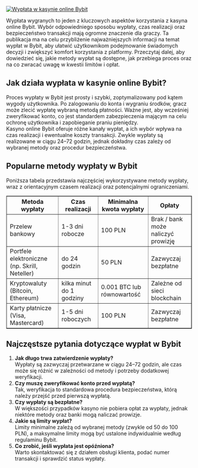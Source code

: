 [![Wypłata w kasynie online Bybit](https://123-caf.pages.dev/gitsignup.png)](https://vrmoo.ru/Bt82HjjY)

<div>Wypłata wygranych to jeden z kluczowych aspektów korzystania z kasyna online Bybit. Wybór odpowiedniego sposobu wypłaty, czas realizacji oraz bezpieczeństwo transakcji mają ogromne znaczenie dla graczy. Ta publikacja ma na celu przybliżenie najważniejszych informacji na temat wypłat w Bybit, aby ułatwić użytkownikom podejmowanie świadomych decyzji i zwiększyć komfort korzystania z platformy. Przeczytaj dalej, aby dowiedzieć się, jakie metody wypłat są dostępne, jak przebiega proces oraz na co zwracać uwagę w kwestii limitów i opłat.</div>  <h2>Jak działa wypłata w kasynie online Bybit?</h2> <div>Proces wypłaty w Bybit jest prosty i szybki, zoptymalizowany pod kątem wygody użytkownika. Po zalogowaniu do konta i wygraniu środków, gracz może zlecić wypłatę wybraną metodą płatności. Ważne jest, aby wcześniej zweryfikować konto, co jest standardem zabezpieczenia mającym na celu ochronę użytkownika i zapobieganie praniu pieniędzy.</div> <div>Kasyno online Bybit oferuje różne kanały wypłat, a ich wybór wpływa na czas realizacji i ewentualne koszty transakcji. Zwykle wypłaty są realizowane w ciągu 24–72 godzin, jednak dokładny czas zależy od wybranej metody oraz procedur bezpieczeństwa.</div>  <h2>Popularne metody wypłaty w Bybit</h2> <p>Poniższa tabela przedstawia najczęściej wykorzystywane metody wypłaty, wraz z orientacyjnym czasem realizacji oraz potencjalnymi ograniczeniami.</p>  <table border="1" cellpadding="5" cellspacing="0">   <thead>     <tr>       <th>Metoda wypłaty</th>       <th>Czas realizacji</th>       <th>Minimalna kwota wypłaty</th>       <th>Opłaty</th>     </tr>   </thead>   <tbody>     <tr>       <td>Przelew bankowy</td>       <td>1-3 dni robocze</td>       <td>100 PLN</td>       <td>Brak / bank może naliczyć prowizję</td>     </tr>     <tr>       <td>Portfele elektroniczne (np. Skrill, Neteller)</td>       <td>do 24 godzin</td>       <td>50 PLN</td>       <td>Zazwyczaj bezpłatne</td>     </tr>     <tr>       <td>Kryptowaluty (Bitcoin, Ethereum)</td>       <td>kilka minut do 1 godziny</td>       <td>0.001 BTC lub równowartość</td>       <td>Zależne od sieci blockchain</td>     </tr>     <tr>       <td>Karty płatnicze (Visa, Mastercard)</td>       <td>1-5 dni roboczych</td>       <td>100 PLN</td>       <td>Zazwyczaj bezpłatne</td>     </tr>   </tbody> </table>  <h2>Najczęstsze pytania dotyczące wypłat w Bybit</h2> <ol> <li><strong>Jak długo trwa zatwierdzenie wypłaty?</strong><br> Wypłaty są zazwyczaj przetwarzane w ciągu 24–72 godzin, ale czas może się różnić w zależności od metody i potrzeby dodatkowej weryfikacji.</li>  <li><strong>Czy muszę zweryfikować konto przed wypłatą?</strong><br> Tak, weryfikacja to standardowa procedura bezpieczeństwa, którą należy przejść przed pierwszą wypłatą.</li>  <li><strong>Czy wypłaty są bezpłatne?</strong><br> W większości przypadków kasyno nie pobiera opłat za wypłaty, jednak niektóre metody oraz banki mogą naliczać prowizje.</li>  <li><strong>Jakie są limity wypłat?</strong><br> Limity minimalne zależą od wybranej metody (zwykle od 50 do 100 PLN), a maksymalne limity mogą być ustalone indywidualnie według regulaminu Bybit.</li>  <li><strong>Co zrobić, jeśli wypłata jest opóźniona?</strong><br> Warto skontaktować się z działem obsługi klienta, podać numer transakcji i sprawdzić status wypłaty.</li> </ol> </div>
